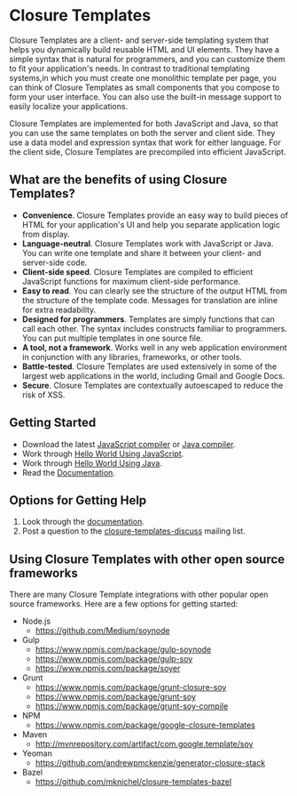 # Closure Templates
Closure Templates are a client- and server-side templating system that helps you
dynamically build reusable HTML and UI elements. They have a simple syntax
that is natural for programmers, and you can customize them to fit your
application's needs.  In contrast to traditional templating systems,in which
you must create one monolithic template per page, you can think of
Closure Templates as small components that you compose to form your user
interface. You can also use the built-in message support to easily localize
your applications.

Closure Templates are implemented for both JavaScript and Java, so that you can
use the same templates on both the server and client side. They use a data model
and expression syntax that work for either language. For the client side,
Closure Templates are precompiled into efficient JavaScript.

## What are the benefits of using Closure Templates?
* **Convenience**. Closure Templates provide an easy way to build pieces of HTML
  for your application's UI and help you separate application logic from
   display.
* **Language-neutral**. Closure Templates work with JavaScript or Java. You can
  write one template and share it between your client- and server-side code.
* **Client-side speed**. Closure Templates are compiled to efficient JavaScript
  functions for maximum client-side performance.
* **Easy to read**. You can clearly see the structure of the output HTML from
  the structure of the template code. Messages for translation are inline for
  extra readability.
* **Designed for programmers**. Templates are simply functions that can call
  each other. The syntax includes constructs familiar to programmers.
  You can put multiple templates in one source file.
* **A tool, not a framework**. Works well in any web application environment
  in conjunction with any libraries, frameworks, or other tools.
* **Battle-tested**. Closure Templates are used extensively in some of the largest
  web applications in the world, including Gmail and Google Docs.
* **Secure**. Closure Templates are contextually autoescaped to reduce the risk
  of XSS.

## Getting Started
* Download the latest [JavaScript compiler](http://dl.google.com/closure-templates/closure-templates-for-javascript-latest.zip)
  or [Java compiler](http://dl.google.com/closure-templates/closure-templates-for-java-latest.zip).
* Work through [Hello World Using JavaScript](https://developers.google.com/closure/templates/docs/helloworld_js).
* Work through [Hello World Using Java](https://developers.google.com/closure/templates/docs/helloworld_java).
* Read the [Documentation](https://developers.google.com/closure/templates/docs/overview).

## Options for Getting Help
1. Look through the [documentation](https://developers.google.com/closure/templates/docs/overview).
2. Post a question to the [closure-templates-discuss](https://groups.google.com/forum/#!forum/closure-templates-discuss)
   mailing list.

## Using Closure Templates with other open source frameworks

There are many Closure Template integrations with other popular open source
frameworks. Here are a few options for getting started:

* Node.js
  * https://github.com/Medium/soynode
* Gulp
  * https://www.npmjs.com/package/gulp-soynode
  * https://www.npmjs.com/package/gulp-soy
  * https://www.npmjs.com/package/soyer
* Grunt
  * https://www.npmjs.com/package/grunt-closure-soy
  * https://www.npmjs.com/package/grunt-soy
  * https://www.npmjs.com/package/grunt-soy-compile
* NPM
  * https://www.npmjs.com/package/google-closure-templates
* Maven
  * http://mvnrepository.com/artifact/com.google.template/soy
* Yeoman
  * https://github.com/andrewpmckenzie/generator-closure-stack
* Bazel
  * https://github.com/mknichel/closure-templates-bazel
